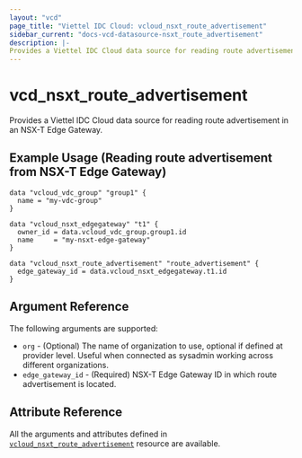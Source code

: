 ```yaml
---
layout: "vcd"
page_title: "Viettel IDC Cloud: vcloud_nsxt_route_advertisement"
sidebar_current: "docs-vcd-datasource-nsxt_route_advertisement"
description: |-
Provides a Viettel IDC Cloud data source for reading route advertisement in an NSX-T Edge Gateway.
---
```


# vcd\_nsxt\_route\_advertisement

Provides a Viettel IDC Cloud data source for reading route advertisement in an NSX-T Edge Gateway.

## Example Usage (Reading route advertisement from NSX-T Edge Gateway)

```hcl
data "vcloud_vdc_group" "group1" {
  name = "my-vdc-group"
}

data "vcloud_nsxt_edgegateway" "t1" {
  owner_id = data.vcloud_vdc_group.group1.id
  name     = "my-nsxt-edge-gateway"
}

data "vcloud_nsxt_route_advertisement" "route_advertisement" {
  edge_gateway_id = data.vcloud_nsxt_edgegateway.t1.id
}
```

## Argument Reference

The following arguments are supported:

* `org` - (Optional) The name of organization to use, optional if defined at provider level. Useful
  when connected as sysadmin working across different organizations.
* `edge_gateway_id` - (Required) NSX-T Edge Gateway ID in which route advertisement is located.

## Attribute Reference

All the arguments and attributes defined in
[`vcloud_nsxt_route_advertisement`](/providers/vmware/vcd/latest/docs/resources/nsxt_route_advertisement) resource are available.
